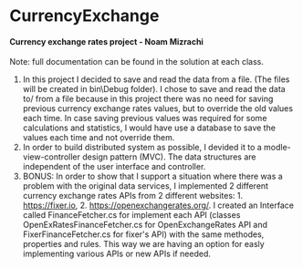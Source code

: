 # CurrencyExchange
#### Currency exchange rates project - Noam Mizrachi
Note: full documentation can be found in the solution at each class.
1. In this project I decided to save and read the data from a file. (The files will be created in bin\Debug folder).
I chose to save and read the data to/ from a file because in this project there was no need for saving previous currency exchange rates values, but to override the old values each time. In case saving previous values was required for some calculations and statistics, I would have use a database to save the values each time and not override them.
2. In order to build distributed system as possible, I devided it to a modle-view-controller design pattern (MVC). The data structures are independent of the user interface and controller.
3. BONUS: In order to show that I support a situation where there was a problem with the original data services, I implemented 2 different currency exchange rates APIs from 2 different websites: 1. https://fixer.io, 2. https://openexchangerates.org/. 
I created an Interface called FinanceFetcher.cs for implement each API (classes OpenExRatesFinanceFetcher.cs for OpenExchangeRates API and FixerFinanceFetcher.cs for fixer's API) with the same methodes, properties and rules.
This way we are having an option for easly implementing various APIs or new APIs if needed.
